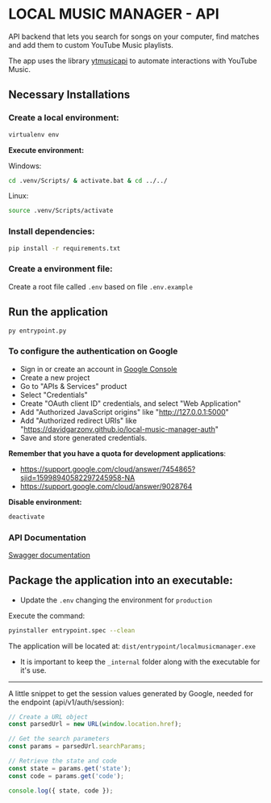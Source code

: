 # LOCAL MUSIC MANAGER - API

API backend that lets you search for songs on your computer, find matches and add them to custom YouTube Music playlists.

The app uses the library [ytmusicapi](https://ytmusicapi.readthedocs.io/en/stable/) to automate interactions with YouTube Music.

## Necessary Installations

### Create a local environment:

```bash
virtualenv env
```

**Execute environment:**

Windows:
```bash
cd .venv/Scripts/ & activate.bat & cd ../../
```

Linux:
```bash
source .venv/Scripts/activate
```

### Install dependencies:

```bash
pip install -r requirements.txt
```
### Create a environment file:

Create a root file called `.env` based on file `.env.example`

## Run the application

```bash
py entrypoint.py
```

### To configure the authentication on Google

- Sign in or create an account in [Google Console](https://console.cloud.google.com/)
- Create a new project
- Go to "APIs & Services" product
- Select "Credentials"
- Create "OAuth client ID" credentials, and select "Web Application"
- Add "Authorized JavaScript origins" like "http://127.0.0.1:5000"
- Add "Authorized redirect URIs" like "https://davidgarzonv.github.io/local-music-manager-auth"
- Save and store generated credentials.

**Remember that you have a quota for development applications**:

- https://support.google.com/cloud/answer/7454865?sjid=15998940582297245958-NA
- https://support.google.com/cloud/answer/9028764

**Disable environment:**

```bash
deactivate
```

### API Documentation

[Swagger documentation](docs/collection.swagger.yaml)

## Package the application into an executable:

- Update the `.env` changing the environment for `production`

Execute the command:

```bash
pyinstaller entrypoint.spec --clean
```

The application will be located at: `dist/entrypoint/localmusicmanager.exe`
- It is important to keep the `_internal` folder along with the executable for it's use.

---

A little snippet to get the session values generated by Google, needed for the endpoint (api/v1/auth/session):

```javascript
// Create a URL object
const parsedUrl = new URL(window.location.href);

// Get the search parameters
const params = parsedUrl.searchParams;

// Retrieve the state and code
const state = params.get('state');
const code = params.get('code');

console.log({ state, code });
```
